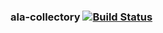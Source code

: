 ### ala-collectory   [![Build Status](https://travis-ci.org/AtlasOfLivingAustralia/ala-collectory.svg?branch=master)](https://travis-ci.org/AtlasOfLivingAustralia/ala-collectory)
